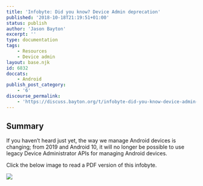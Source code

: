 ```yaml
---
title: 'Infobyte: Did you know? Device Admin deprecation'
published: '2018-10-18T21:19:51+01:00'
status: publish
author: 'Jason Bayton'
excerpt: ''
type: documentation
tags: 
    - Resources
    - Device admin
layout: base.njk
id: 6832
doccats:
    - Android
publish_post_category:
    - '6'
discourse_permalink:
    - 'https://discuss.bayton.org/t/infobyte-did-you-know-device-admin-deprecation/225'
---
```

Summary
-------

If you haven’t heard just yet, the way we manage Android devices is changing; from 2019 and Android 10, it will no longer be possible to use legacy Device Administrator APIs for managing Android devices.

Click the below image to read a PDF version of this infobyte.

[![](https://cdn.bayton.org/uploads/2018/10/Did-you-know_-Infobyte-DADEP.png)](https://cdn.bayton.org/download/doc/ae-general/infobytes/DYK_DADEP.pdf)